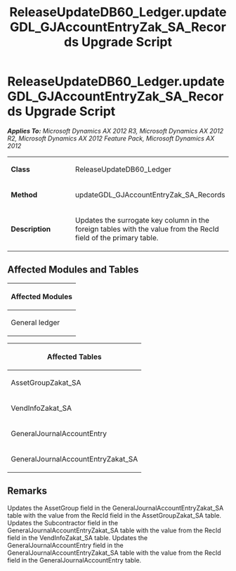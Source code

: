 ﻿---
title: ReleaseUpdateDB60_Ledger.updateGDL_GJAccountEntryZak_SA_Records Upgrade Script
TOCTitle: ReleaseUpdateDB60_Ledger.updateGDL_GJAccountEntryZak_SA_Records Upgrade Script
ms:assetid: 665ec6bb-b633-932a-0bae-fca8c47e0509
ms:mtpsurl: https://msdn.microsoft.com/en-us/library/JJ719240(v=AX.60)
ms:contentKeyID: 49708778
ms.date: 05/18/2015
mtps_version: v=AX.60
---

# ReleaseUpdateDB60\_Ledger.updateGDL\_GJAccountEntryZak\_SA\_Records Upgrade Script 


_**Applies To:** Microsoft Dynamics AX 2012 R3, Microsoft Dynamics AX 2012 R2, Microsoft Dynamics AX 2012 Feature Pack, Microsoft Dynamics AX 2012_

<table>
<colgroup>
<col style="width: 50%" />
<col style="width: 50%" />
</colgroup>
<tbody>
<tr class="odd">
<td><p><strong>Class</strong></p></td>
<td><p>ReleaseUpdateDB60_Ledger</p></td>
</tr>
<tr class="even">
<td><p><strong>Method</strong></p></td>
<td><p>updateGDL_GJAccountEntryZak_SA_Records</p></td>
</tr>
<tr class="odd">
<td><p><strong>Description</strong></p></td>
<td><p>Updates the surrogate key column in the foreign tables with the value from the RecId field of the primary table.</p></td>
</tr>
</tbody>
</table>


## Affected Modules and Tables

<table>
<colgroup>
<col style="width: 100%" />
</colgroup>
<thead>
<tr class="header">
<th><p>Affected Modules</p></th>
</tr>
</thead>
<tbody>
<tr class="odd">
<td><p>General ledger</p></td>
</tr>
</tbody>
</table>


<table>
<colgroup>
<col style="width: 100%" />
</colgroup>
<thead>
<tr class="header">
<th><p>Affected Tables</p></th>
</tr>
</thead>
<tbody>
<tr class="odd">
<td><p>AssetGroupZakat_SA</p></td>
</tr>
<tr class="even">
<td><p>VendInfoZakat_SA</p></td>
</tr>
<tr class="odd">
<td><p>GeneralJournalAccountEntry</p></td>
</tr>
<tr class="even">
<td><p>GeneralJournalAccountEntryZakat_SA</p></td>
</tr>
</tbody>
</table>


## Remarks

Updates the AssetGroup field in the GeneralJournalAccountEntryZakat\_SA table with the value from the RecId field in the AssetGroupZakat\_SA table. Updates the Subcontractor field in the GeneralJournalAccountEntryZakat\_SA table with the value from the RecId field in the VendInfoZakat\_SA table. Updates the GeneralJournalAccountEntry field in the GeneralJournalAccountEntryZakat\_SA table with the value from the RecId field in the GeneralJournalAccountEntry table.

  


